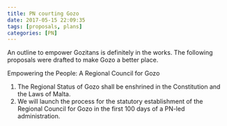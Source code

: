 ```yaml
---
title: PN courting Gozo
date: 2017-05-15 22:09:35
tags: [proposals, plans]
categories: [PN]
---
```


An outline to empower Gozitans is definitely in the works. The following proposals were drafted to make Gozo a better place.

<!-- more -->

Empowering the People: A Regional Council for Gozo
1. The Regional Status of Gozo shall be enshrined in the Constitution and the Laws of Malta.
2. We will launch the process for the statutory establishment of the Regional Council for Gozo in the first 100 days of a PN-led administration.
